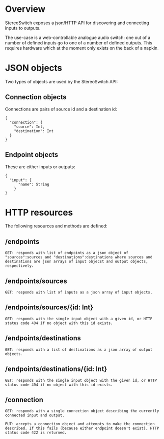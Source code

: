 Overview
====

StereoSwitch exposes a json/HTTP API for discovering and connecting inputs to outputs.

The use-case is a web-controllable analogue audio switch: one out of a number of defined inputs go to one of a number of defined outputs. This requires hardware which at the moment only exists on the back of a napkin.

JSON objects
=====

Two types of objects are used by the StereoSwitch API:

Connection objects
----

Connections are pairs of source id and a destination id:

    {
      "connection": {
        "source": Int,
        "destination": Int
      }
    }

Endpoint objects
----

These are either inputs or outputs:

    {
      "input": {
          "name": String
        }
    }

HTTP resources
=====

The following resources and methods are defined:

/endpoints
----

    GET: responds with list of endpoints as a json object of "sources":sources and "destinations":destinations where sources and destinations are json arrays of input objecst and output objects, respectively.

/endpoints/sources
----

    GET: responds with list of inputs as a json array of input objects.

/endpoints/sources/{id: Int}
----

    GET: responds with the single input object with a given id, or HTTP status code 404 if no object with this id exists.

/endpoints/destinations
----

    GET: responds with a list of destinations as a json array of output objects.

/endpoints/destinations/{id: Int}
----

    GET: responds with the single input object with the given id, or HTTP status code 404 if no object with this id exists.

/connection
----

    GET: responds with a single connection object describing the currently connected input and output.

    PUT: accepts a connection object and attempts to make the connection described. If this fails (because either endpoint doesn't exist), HTTP status code 422 is returned.
